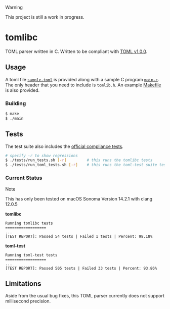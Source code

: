 > [!WARNING]  
> This project is still a work in progress.

# tomlibc

TOML parser written in C.
Written to be compliant with [TOML v1.0.0](https://toml.io/en/v1.0.0).

## Usage

A toml file [`sample.toml`](sample.toml) is provided along with a sample C program [`main.c`](main.c).
The only header that you need to include is `tomlib.h`.
An example [Makefile](Makefile) is also provided.

### Building

```bash
$ make
$ ./main
```

## Tests

The test suite also includes the [official compliance tests](https://github.com/toml-lang/toml-test).

```bash
# specify -r to show regressions
$ ./tests/run_tests.sh [-r]         # this runs the tomlibc tests
$ ./tests/run_toml_tests.sh [-r]    # this runs the toml-test suite tests
```

### Current Status

> [!NOTE]
> This has only been tested on macOS Sonoma Version 14.2.1 with clang 12.0.5

**tomlibc**

```
Running tomlibc tests
==================
...
[TEST REPORT]: Passed 54 tests | Failed 1 tests | Percent: 98.18%
```

**toml-test**

```
Running toml-test tests
==================
...
[TEST REPORT]: Passed 505 tests | Failed 33 tests | Percent: 93.86%
```

## Limitations

Aside from the usual bug fixes, this TOML parser currently does not support millisecond precision.
